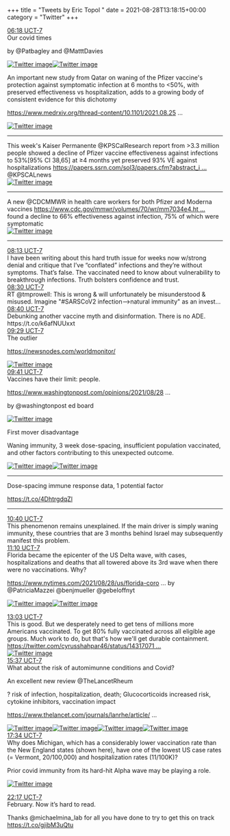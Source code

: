 +++
title = "Tweets by Eric Topol " 
date = 2021-08-28T13:18:15+00:00
category = "Twitter"
+++
<div class="tweet"> 
<div class="profile"> 
<a href="https://twitter.com/erictopol/status/1431607057078054912" target="_blank" rel="noreferer">06:18 UCT-7</a> 
</div> 
<div class="content"> 
Our covid times

by @Patbagley and @MatttDavies </div> 
<a href="/twitter/erictopol/images/E94WrsrVIAgm_WI.jpg"  ><img src="/twitter/erictopol/images/E94WrsrVIAgm_WI.jpg" alt="Twitter image" ></img></a><a href="/twitter/erictopol/images/E94W7SLVQAM4u4x.jpg"  ><img src="/twitter/erictopol/images/E94W7SLVQAM4u4x.jpg" alt="Twitter image" ></img></a></div> 
<div class="thread"> 
<div class="thread-content"> 
An important new study from Qatar on waning of the Pfizer vaccine's protection against symptomatic infection at 6 months to &lt;50%, with preserved effectiveness vs hospitalization, adds to a growing body of consistent evidence for this dichotomy  

<a href="https://www.medrxiv.org/thread-content/10.1101/2021.08.25.21262584v1" target="_blank" rel="noreferer">https://www.medrxiv.org/thread-content/10.1101/2021.08.25 ...</a> 
 </div> 
<a href="/twitter/erictopol/images/E94kNcpVkAIWpoJ.png"  ><img src="/twitter/erictopol/images/E94kNcpVkAIWpoJ.png" alt="Twitter image" ></img></a><hr><div class="thread-content"> 
This week's Kaiser Permanente @KPSCalResearch report from &gt;3.3 million people showed a decline of Pfizer  vaccine effectiveness against infections to 53%[95% CI 38,65] at ≥4 months yet preserved 93% VE against hospitalizations <a href="https://papers.ssrn.com/sol3/papers.cfm?abstract_id=3909743" target="_blank" rel="noreferer">https://papers.ssrn.com/sol3/papers.cfm?abstract_i ...</a> 
 @KPSCALnews </div> 
<a href="/twitter/erictopol/images/E94n5rWUUAImQY0.jpg"  ><img src="/twitter/erictopol/images/E94n5rWUUAImQY0.jpg" alt="Twitter image" ></img></a><hr><div class="thread-content"> 
A new @CDCMMWR in health care workers for both Pfizer and Moderna vaccines <a href="https://www.cdc.gov/mmwr/volumes/70/wr/mm7034e4.htm" target="_blank" rel="noreferer">https://www.cdc.gov/mmwr/volumes/70/wr/mm7034e4.ht ...</a> 
 found a decline to 66% effectiveness against infection, 75% of which were symptomatic </div> 
<a href="/twitter/erictopol/images/E94qNlmVIAMMYfl.jpg"  ><img src="/twitter/erictopol/images/E94qNlmVIAMMYfl.jpg" alt="Twitter image" ></img></a><hr><div class="profile"> 
<a href="https://twitter.com/erictopol/status/1431636104902414338" target="_blank" rel="noreferer">08:13 UCT-7</a> 
</div> 
<div class="content"> 
I have been writing about this hard truth issue for weeks now w/strong denial and critique that I’ve “conflated” infections and they’re without symptoms. That’s false. The vaccinated need to know about vulnerability to breakthrough infections. Truth bolsters confidence and trust.</div> 
</div> 
<div class="tweet"> 
<div class="profile"> 
<a href="https://twitter.com/erictopol/status/1431640389614669834" target="_blank" rel="noreferer">08:30 UCT-7</a> 
</div> 
<div class="content"> 
RT @tmprowell: This is wrong &amp; will unfortunately be misunderstood &amp; misused. Imagine "#SARSCoV2 infection--&gt;natural immunity" as an invest…</div> 
</div> 
<div class="tweet"> 
<div class="profile"> 
<a href="https://twitter.com/erictopol/status/1431642757756424194" target="_blank" rel="noreferer">08:40 UCT-7</a> 
</div> 
<div class="content"> 
Debunking another vaccine myth and disinformation. There is no ADE. https://t.co/k6afNUUxxt</div> 
</div> 
<div class="tweet"> 
<div class="profile"> 
<a href="https://twitter.com/erictopol/status/1431655206392000522" target="_blank" rel="noreferer">09:29 UCT-7</a> 
</div> 
<div class="content"> 
The outlier

<a href="https://newsnodes.com/worldmonitor/" target="_blank" rel="noreferer">https://newsnodes.com/worldmonitor/</a> 
 </div> 
<a href="/twitter/erictopol/images/E95CfXqVQAEFc20.jpg"  ><img src="/twitter/erictopol/images/E95CfXqVQAEFc20.jpg" alt="Twitter image" ></img></a></div> 
<div class="tweet"> 
<div class="profile"> 
<a href="https://twitter.com/erictopol/status/1431658238651486211" target="_blank" rel="noreferer">09:41 UCT-7</a> 
</div> 
<div class="content"> 
Vaccines have their limit: people.

<a href="https://www.washingtonpost.com/opinions/2021/08/28/vaccines-can-only-do-so-much-rest-is-up-people/" target="_blank" rel="noreferer">https://www.washingtonpost.com/opinions/2021/08/28 ...</a> 


by @washingtonpost ed board </div> 
<a href="/twitter/erictopol/images/E95FWuyVEAsIFjz.png"  ><img src="/twitter/erictopol/images/E95FWuyVEAsIFjz.png" alt="Twitter image" ></img></a></div> 
<div class="thread"> 
<div class="thread-content"> 
First mover disadvantage



Waning immunity, 3 week dose-spacing, insufficient population vaccinated, and other factors contributing to  this unexpected outcome. </div> 
<a href="/twitter/erictopol/images/E94aYgFUUAoX-RN.jpg"  ><img src="/twitter/erictopol/images/E94aYgFUUAoX-RN.jpg" alt="Twitter image" ></img></a><a href="/twitter/erictopol/images/E94ab34UUAgFSmR.jpg"  ><img src="/twitter/erictopol/images/E94ab34UUAgFSmR.jpg" alt="Twitter image" ></img></a><hr><div class="thread-content"> 
Dose-spacing immune response data, 1 potential factor

https://t.co/4DhtrgdqZl</div> 
<hr><div class="profile"> 
<a href="https://twitter.com/erictopol/status/1431673065344176131" target="_blank" rel="noreferer">10:40 UCT-7</a> 
</div> 
<div class="content"> 
This phenomenon remains unexplained. If the main driver is simply waning immunity, these countries that are 3 months behind Israel may subsequently manifest this problem.</div> 
</div> 
<div class="tweet"> 
<div class="profile"> 
<a href="https://twitter.com/erictopol/status/1431680512179924995" target="_blank" rel="noreferer">11:10 UCT-7</a> 
</div> 
<div class="content"> 
Florida became the epicenter of the US Delta wave, with cases, hospitalizations and deaths that all towered above its 3rd wave when there were no vaccinations. Why?

<a href="https://www.nytimes.com/2021/08/28/us/florida-coronavirus-covid-19-vaccines-variant.html" target="_blank" rel="noreferer">https://www.nytimes.com/2021/08/28/us/florida-coro ...</a> 
 by @PatriciaMazzei @benjmueller @gebeloffnyt </div> 
<a href="/twitter/erictopol/images/E95ZkaTVcAMHzv6.jpg"  ><img src="/twitter/erictopol/images/E95ZkaTVcAMHzv6.jpg" alt="Twitter image" ></img></a><a href="/twitter/erictopol/images/E95Zl9yVEAIu9YK.jpg"  ><img src="/twitter/erictopol/images/E95Zl9yVEAIu9YK.jpg" alt="Twitter image" ></img></a></div> 
<div class="tweet"> 
<div class="profile"> 
<a href="https://twitter.com/erictopol/status/1431709021883432961" target="_blank" rel="noreferer">13:03 UCT-7</a> 
</div> 
<div class="content"> 
This is good. But we desperately need to get tens of millions more Americans vaccinated. To get 80% fully vaccinated across all eligible age groups. Much work to do, but that's how we'll get durable containment.  <a href="https://twitter.com/cyrusshahpar46/status/1431707190784528386" target="_blank" rel="noreferer">https://twitter.com/cyrusshahpar46/status/14317071 ...</a> 
</div> 
<a href="/twitter/erictopol/images/E95zV6ZUUAEhKGx.jpg"  ><img src="/twitter/erictopol/images/E95zV6ZUUAEhKGx.jpg" alt="Twitter image" ></img></a></div> 
<div class="tweet"> 
<div class="profile"> 
<a href="https://twitter.com/erictopol/status/1431747854461116417" target="_blank" rel="noreferer">15:37 UCT-7</a> 
</div> 
<div class="content"> 
What about the risk of automimunne conditions and Covid?

An excellent new review @TheLancetRheum 

? risk of infection, hospitalization, death; Glucocorticoids increased risk, cytokine inhibitors, vaccination impact

 <a href="https://www.thelancet.com/journals/lanrhe/article/PIIS2665-9913(21)00247-2/fulltext" target="_blank" rel="noreferer">https://www.thelancet.com/journals/lanrhe/article/ ...</a> 
 </div> 
<a href="/twitter/erictopol/images/E96WQYBVIAEZacC.jpg"  ><img src="/twitter/erictopol/images/E96WQYBVIAEZacC.jpg" alt="Twitter image" ></img></a><a href="/twitter/erictopol/images/E96WSAQVQAc5VPr.jpg"  ><img src="/twitter/erictopol/images/E96WSAQVQAc5VPr.jpg" alt="Twitter image" ></img></a><a href="/twitter/erictopol/images/E96WrkYVUAAlOhz.jpg"  ><img src="/twitter/erictopol/images/E96WrkYVUAAlOhz.jpg" alt="Twitter image" ></img></a><a href="/twitter/erictopol/images/E96WVOfUUAIRKgK.jpg"  ><img src="/twitter/erictopol/images/E96WVOfUUAIRKgK.jpg" alt="Twitter image" ></img></a></div> 
<div class="tweet"> 
<div class="profile"> 
<a href="https://twitter.com/erictopol/status/1431777277025521669" target="_blank" rel="noreferer">17:34 UCT-7</a> 
</div> 
<div class="content"> 
Why does Michigan, which has a considerably lower vaccination rate than the New England states (shown here), have one of the lowest US case rates (= Vermont, 20/100,000) and hospitalization rates (11/100K)?

Prior covid immunity from its hard-hit Alpha wave may be playing a role. </div> 
<a href="/twitter/erictopol/images/E96wW1PUUAIZNKk.jpg"  ><img src="/twitter/erictopol/images/E96wW1PUUAIZNKk.jpg" alt="Twitter image" ></img></a></div> 
<div class="tweet"> 
<div class="profile"> 
<a href="https://twitter.com/erictopol/status/1431848492238991360" target="_blank" rel="noreferer">22:17 UCT-7</a> 
</div> 
<div class="content"> 
February. Now it’s hard to read.

Thanks @michaelmina_lab for all you have done to try to get this on track https://t.co/gjibM3uQtu</div> 
</div> 


